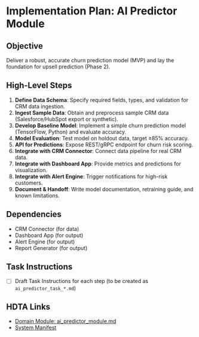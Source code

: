 # Implementation Plan: AI Predictor Module

## Objective
Deliver a robust, accurate churn prediction model (MVP) and lay the foundation for upsell prediction (Phase 2).

## High-Level Steps
1. **Define Data Schema**: Specify required fields, types, and validation for CRM data ingestion.
2. **Ingest Sample Data**: Obtain and preprocess sample CRM data (Salesforce/HubSpot export or synthetic).
3. **Develop Baseline Model**: Implement a simple churn prediction model (TensorFlow, Python) and evaluate accuracy.
4. **Model Evaluation**: Test model on holdout data, target ≥85% accuracy.
5. **API for Predictions**: Expose REST/gRPC endpoint for churn risk scoring.
6. **Integrate with CRM Connector**: Connect data pipeline for real CRM data.
7. **Integrate with Dashboard App**: Provide metrics and predictions for visualization.
8. **Integrate with Alert Engine**: Trigger notifications for high-risk customers.
9. **Document & Handoff**: Write model documentation, retraining guide, and known limitations.

## Dependencies
- CRM Connector (for data)
- Dashboard App (for output)
- Alert Engine (for output)
- Report Generator (for output)

## Task Instructions
- [ ] Draft Task Instructions for each step (to be created as `ai_predictor_task_*.md`)

## HDTA Links
- [Domain Module: ai_predictor_module.md](ai_predictor_module.md)
- [System Manifest](../cline_docs/system_manifest.md)
